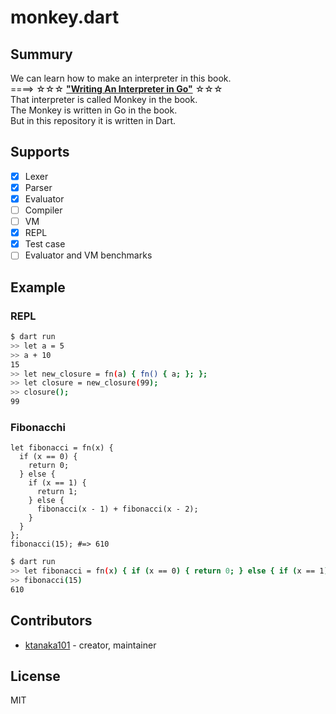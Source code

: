 # monkey.dart

## Summury

We can learn how to make an interpreter in this book.  
====> ☆☆☆ **["Writing An Interpreter in Go"](https://interpreterbook.com/)** ☆☆☆  
That interpreter is called Monkey in the book.  
The Monkey is written in Go in the book.  
But in this repository it is written in Dart.

## Supports

- [x] Lexer
- [x] Parser
- [x] Evaluator
- [ ] Compiler
- [ ] VM
- [x] REPL
- [x] Test case
- [ ] Evaluator and VM benchmarks

## Example

### REPL

```sh
$ dart run
>> let a = 5
>> a + 10
15
>> let new_closure = fn(a) { fn() { a; }; };
>> let closure = new_closure(99);
>> closure();
99
```

### Fibonacchi

```monkey
let fibonacci = fn(x) {
  if (x == 0) {
    return 0;
  } else {
    if (x == 1) {
      return 1;
    } else {
      fibonacci(x - 1) + fibonacci(x - 2);
    } 
  }
};
fibonacci(15); #=> 610
```

``` sh
$ dart run
>> let fibonacci = fn(x) { if (x == 0) { return 0; } else { if (x == 1) { return 1; } else { fibonacci(x - 1) + fibonacci(x - 2); } } };
>> fibonacci(15)
610
```

## Contributors

- [ktanaka101](https://github.com/ktanaka101) - creator, maintainer

## License

MIT

